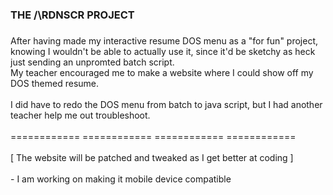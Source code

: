 <h3 align="left">THE /\RDNSCR PROJECT</h3>

###

<p align="left">After having made my interactive resume DOS menu as a "for fun" project, knowing I wouldn't be able to actually use it, since it'd be sketchy as heck just sending an unpromted batch script. <br>My teacher encouraged me to make a website where I could show off my DOS themed resume. <br><br>I did have to redo the DOS menu from batch to java script, but I had another teacher help me out troubleshoot.<br><br>============ ============ ============ ============<br><br>[ The website will be patched and tweaked as I get better at coding ]<br><br>- I am working on making it mobile device compatible</p>

###
